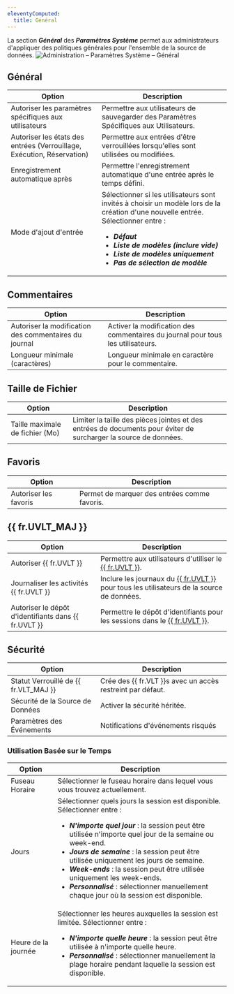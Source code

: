 ```yaml
---
eleventyComputed:
  title: Général
---
```

La section ***Général*** des ***Paramètres Système*** permet aux administrateurs d'appliquer des politiques générales pour l'ensemble de la source de données.
![Administration – Paramètres Système – Général](https://cdnweb.devolutions.net/docs/docs_en_server_clip10373.png)

## Général
| Option                                       | Description                                                        |
|----------------------------------------------|--------------------------------------------------------------------|
| Autoriser les paramètres spécifiques aux utilisateurs | Permettre aux utilisateurs de sauvegarder des Paramètres Spécifiques aux Utilisateurs. |
| Autoriser les états des entrées (Verrouillage, Exécution, Réservation) | Permettre aux entrées d'être verrouillées lorsqu'elles sont utilisées ou modifiées. |
| Enregistrement automatique après | Permettre l'enregistrement automatique d'une entrée après le temps défini. |
| Mode d'ajout d'entrée | Sélectionner si les utilisateurs sont invités à choisir un modèle lors de la création d'une nouvelle entrée. Sélectionner entre :<ul><li>***Défaut***</li><li>***Liste de modèles (inclure vide)***</li><li>***Liste de modèles uniquement***</li><li>***Pas de sélection de modèle***</li></ul> |

## Commentaires
| Option                     | Description                                   |
|----------------------------|-----------------------------------------------|
| Autoriser la modification des commentaires du journal | Activer la modification des commentaires du journal pour tous les utilisateurs. |
| Longueur minimale (caractères)      | Longueur minimale en caractère pour le commentaire.  |

## Taille de Fichier
| Option                 | Description                                                                               |
|------------------------|-------------------------------------------------------------------------------------------|
| Taille maximale de fichier (Mo) | Limiter la taille des pièces jointes et des entrées de documents pour éviter de surcharger la source de données. |

## Favoris
| Option          | Description                          |
|-----------------|--------------------------------------|
| Autoriser les favoris | Permet de marquer des entrées comme favoris. |

## {{ fr.UVLT_MAJ }}
| Option                                       | Description                                                                |
|----------------------------------------------|----------------------------------------------------------------------------|
| Autoriser {{ fr.UVLT }}                          | Permettre aux utilisateurs d'utiliser le [{{ fr.UVLT }}](/server/web-interface/user-vault/). |
| Journaliser les activités {{ fr.UVLT }}                 | Inclure les journaux du [{{ fr.UVLT }}](/server/web-interface/user-vault/) pour tous les utilisateurs de la source de données. |
| Autoriser le dépôt d'identifiants dans {{ fr.UVLT }} | Permettre le dépôt d'identifiants pour les sessions dans le [{{ fr.UVLT }}](/server/web-interface/user-vault/). |

## Sécurité
| Option                         | Description                                                |
|--------------------------------|------------------------------------------------------------|
| Statut Verrouillé de {{ fr.VLT_MAJ }} | Crée des {{ fr.VLT }}s avec un accès restreint par défaut. |
| Sécurité de la Source de Données           | Activer la sécurité héritée.                                |
| Paramètres des Événements                | Notifications d'événements risqués                                 |

### Utilisation Basée sur le Temps
| Option                      | Description                                |
|-----------------------------|--------------------------------------------|
| Fuseau Horaire                   | Sélectionner le fuseau horaire dans lequel vous vous trouvez actuellement. |
| Jours                        | Sélectionner quels jours la session est disponible. Sélectionner entre :<ul><li>***N'importe quel jour*** : la session peut être utilisée n'importe quel jour de la semaine ou week-end.</li><li>***Jours de semaine*** : la session peut être utilisée uniquement les jours de semaine.</li><li>***Week-ends*** : la session peut être utilisée uniquement les week-ends.</li><li>***Personnalisé*** : sélectionner manuellement chaque jour où la session est disponible.</li></ul> |
| Heure de la journée                 | Sélectionner les heures auxquelles la session est limitée. Sélectionner entre :<ul><li>***N'importe quelle heure*** : la session peut être utilisée à n'importe quelle heure.</li><li>***Personnalisé*** : sélectionner manuellement la plage horaire pendant laquelle la session est disponible.</li></ul> |
